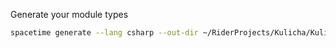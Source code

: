 Generate your module types
```bash
spacetime generate --lang csharp --out-dir ~/RiderProjects/Kulicha/Kulicha/module_bindings --project-path ~/RiderProjects/Kulicha/Server
```